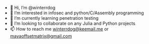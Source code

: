 - 👋 Hi, I’m @winterrdog
- 👀 I’m interested in infosec and python/C/Assembly programming
- 🌱 I’m currently learning penetration testing
- 💞️ I’m looking to collaborate on any Julia and Python projects
- 📫 How to reach me winterrdog@keemail.me or mayaoffsetmatrix@gmail.com

<!---
winterrdog/winterrdog is a ✨ special ✨ repository because its `README.md` (this file) appears on your GitHub profile.
You can click the Preview link to take a look at your changes.
--->
